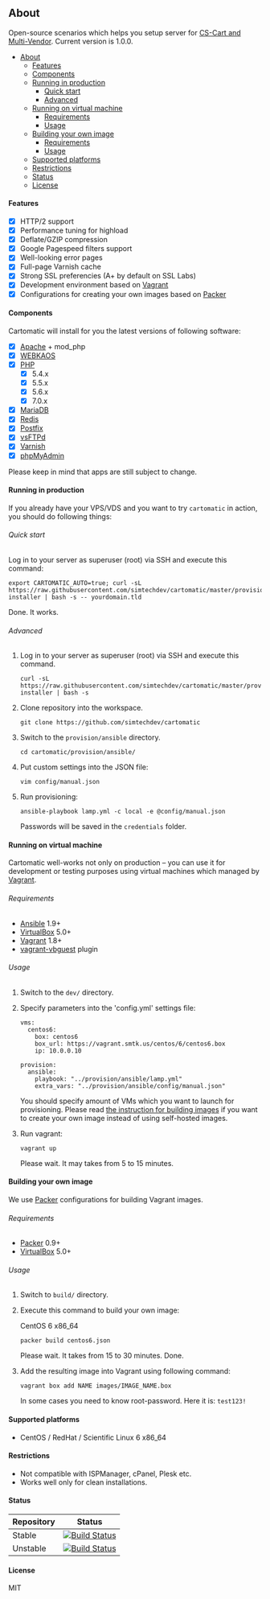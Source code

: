 ## About

Open-source scenarios which helps you setup server for [CS-Cart and Multi-Vendor](https://cs-cart.com/). Current version is 1.0.0.

  * [About](#about)
      * [Features](#features)
      * [Components](#components)
      * [Running in production](#running-in-production)
          * [Quick start](#quick-start)
          * [Advanced](#advanced)
      * [Running on virtual machine](#running-on-virtual-machine)
          * [Requirements](#requirements)
          * [Usage](#usage)
      * [Building your own image](#building-your-own-image)
          * [Requirements](#requirements)
          * [Usage](#usage)
      * [Supported platforms](#supported-platforms)
      * [Restrictions](#restrictions)
      * [Status](#status)
      * [License](#license)

#### Features

- [x] HTTP/2 support
- [x] Performance tuning for highload
- [x] Deflate/GZIP compression
- [x] Google Pagespeed filters support
- [x] Well-looking error pages
- [x] Full-page Varnish cache
- [x] Strong SSL preferencies (A+ by default on SSL Labs)
- [x] Development environment based on [Vagrant](https://vagrantup.com)
- [x] Configurations for creating your own images based on [Packer](https://packer.io)

#### Components

Cartomatic will install for you the latest versions of following software:

- [x] [Apache](http://httpd.apache.org) + mod_php
- [x] [WEBKAOS](http://github.com/essentialkaos/webkaos)
- [x] [PHP](https://secure.php.net)
  - [x] 5.4.x
  - [x] 5.5.x
  - [x] 5.6.x
  - [x] 7.0.x
- [x] [MariaDB](https://mariadb.com)
- [x] [Redis](http://redis.io)
- [x] [Postfix](http://www.postfix.org)
- [x] [vsFTPd](https://security.appspot.com/vsftpd.html)
- [x] [Varnish](https://www.varnish-cache.org)
- [x] [phpMyAdmin](https://www.phpmyadmin.net)

Please keep in mind that apps are still subject to change.

#### Running in production 

If you already have your VPS/VDS and you want to try `cartomatic` in action, you should do following things:

###### Quick start

Log in to your server as superuser (root) via SSH and execute this command:

```
export CARTOMATIC_AUTO=true; curl -sL https://raw.githubusercontent.com/simtechdev/cartomatic/master/provision/shell/cartomatic-installer | bash -s -- yourdomain.tld
```

Done. It works.

###### Advanced 

1. Log in to your server as superuser (root) via SSH and execute this command.

    ```
    curl -sL https://raw.githubusercontent.com/simtechdev/cartomatic/master/provision/shell/cartomatic-installer | bash -s
    ```

2. Clone repository into the workspace.

   ```
   git clone https://github.com/simtechdev/cartomatic
   ```

3. Switch to the `provision/ansible` directory.

    ```
    cd cartomatic/provision/ansible/
    ```

4. Put custom settings into the JSON file:

    ```
    vim config/manual.json
    ```

5. Run provisioning:

    ```
    ansible-playbook lamp.yml -c local -e @config/manual.json
    ```

    Passwords will be saved in the `credentials` folder.

#### Running on virtual machine

Cartomatic well-works not only on production – you can use it for development or
testing purposes using virtual machines which managed by [Vagrant](https://vagrantup.com).

###### Requirements

- [Ansible](http://docs.ansible.com/) 1.9+
- [VirtualBox](https://virtualbox.org/) 5.0+
- [Vagrant](https://vagrantup.com/) 1.8+
- [vagrant-vbguest](https://github.com/dotless-de/vagrant-vbguest) plugin

###### Usage

1. Switch to the `dev/` directory.

2. Specify parameters into the 'config.yml' settings file:

    ```
    vms:
      centos6:
        box: centos6
        box_url: https://vagrant.smtk.us/centos/6/centos6.box
        ip: 10.0.0.10

    provision:
      ansible:
        playbook: "../provision/ansible/lamp.yml"
        extra_vars: "../provision/ansible/config/manual.json"
    ```

    You should specify amount of VMs which you want to launch for provisioning.
    Please read [the instruction for building images](../build/README.md) if you want to
    create your own image instead of using self-hosted images.

3. Run vagrant:

    ```
    vagrant up
    ```

    Please wait. It may takes from 5 to 15 minutes.

#### Building your own image

We use [Packer](https://packer.io) configurations for building Vagrant images.

###### Requirements

- [Packer](https://packer.io) 0.9+
- [VirtualBox](https://virtualbox.org/) 5.0+

###### Usage

1. Switch to `build/` directory.

2. Execute this command to build your own image:

    CentOS 6 x86_64
    ```
    packer build centos6.json
    ```

    Please wait. It takes from 15 to 30 minutes. Done.

3. Add the resulting image into Vagrant using following command:

    ```
    vagrant box add NAME images/IMAGE_NAME.box
    ```

    In some cases you need to know root-password. Here it is: `test123!`

#### Supported platforms

* CentOS / RedHat / Scientific Linux 6 x86_64

#### Restrictions

* Not compatible with ISPManager, cPanel, Plesk etc.
* Works well only for clean installations.

#### Status 

| Repository | Status |
|------------|--------|
| Stable | [![Build Status](https://travis-ci.org/simtechdev/cartomatic.svg?branch=master)](https://travis-ci.org/simtechdev/cartomatic) |
| Unstable | [![Build Status](https://travis-ci.org/simtechdev/cartomatic.svg?branch=develop)](https://travis-ci.org/simtechdev/cartomatic) |

#### License

MIT
